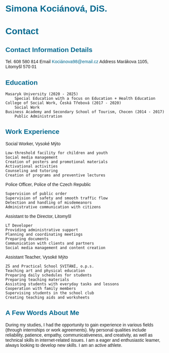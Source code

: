 <style> body { font-family: Arial, sans-serif; margin: 20px; } h1, h2, h3 { color: #00698f; } table { border-collapse: collapse; width: 100%; } th, td { border: 1px solid #ddd; padding: 10px; text-align: left; } th { background-color: #f0f0f0; } ul { list-style: none; padding: 0; margin: 0; } li { margin-bottom: 10px; } a { text-decoration: none; color: #00698f; } a:hover { text-decoration: underline; } </style>
# Simona Kociánová, DiS.
# Contact
## Contact Information 	Details
Tel. 	608 580 814
Email 	Kociánova98@email.cz
Address 	Marákova 1105, Litomyšl 570 01
## Education

    Masaryk University (2020 - 2025)
        Special Education with a focus on Education + Health Education
    College of Social Work, Česká Třebová (2017 - 2020)
        Social Work
    Business Academy and Secondary School of Tourism, Chocen (2014 - 2017)
        Public Administration

## Work Experience
Social Worker, Vysoké Mýto

    Low-threshold facility for children and youth
    Social media management
    Creation of posters and promotional materials
    Activational activities
    Counseling and tutoring
    Creation of programs and preventive lectures

Police Officer, Police of the Czech Republic

    Supervision of public order
    Supervision of safety and smooth traffic flow
    Detection and handling of misdemeanors
    Administrative communication with citizens

Assistant to the Director, Litomyšl

    LT Developer
    Providing administrative support
    Planning and coordinating meetings
    Preparing documents
    Communication with clients and partners
    Social media management and content creation

Assistant Teacher, Vysoké Mýto

    ZŠ and Practical School SVITÁNÍ, o.p.s.
    Teaching art and physical education
    Preparing daily schedules for students
    Preparing teaching materials
    Assisting students with everyday tasks and lessons
    Cooperation with family members
    Supervising students in the school club
    Creating teaching aids and worksheets

## A Few Words About Me

During my studies, I had the opportunity to gain experience in various fields (through internships or work agreements). My personal qualities include reliability, patience, empathy, communicativeness, and creativity, as well as technical skills in internet-related issues. I am a eager and enthusiastic learner, always looking to develop new skills. I am an active athlete.
